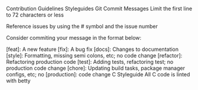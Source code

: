 Contribution Guidelines
Styleguides
Git Commit Messages
Limit the first line to 72 characters or less

Reference issues by using the # symbol and the issue number

Consider commiting your message in the format below:

[feat]: A new feature
[fix]: A bug fix
[docs]: Changes to documentation
[style]: Formatting, missing semi colons, etc; no code change
[refactor]: Refactoring production code
[test]: Adding tests, refactoring test; no production code change
[chore]: Updating build tasks, package manager configs, etc; no
[production]: code change
C Styleguide
All C code is linted with betty
